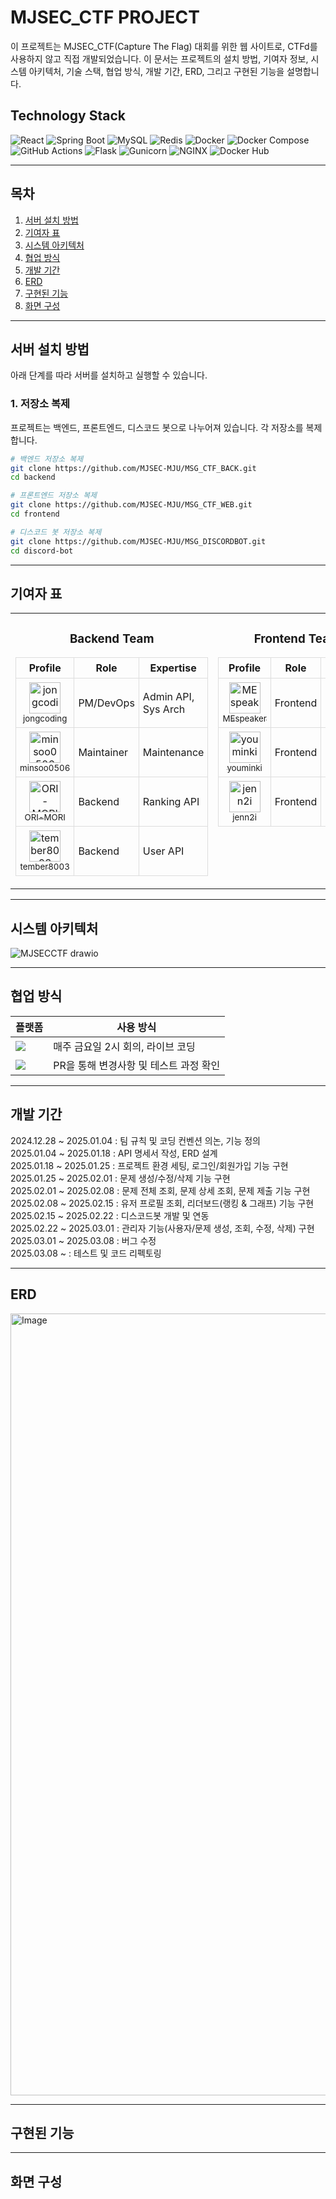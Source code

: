 # MJSEC_CTF PROJECT

이 프로젝트는 MJSEC_CTF(Capture The Flag) 대회를 위한 웹 사이트로, CTFd를 사용하지 않고 직접 개발되었습니다. 
이 문서는 프로젝트의 설치 방법, 기여자 정보, 시스템 아키텍처, 기술 스택, 협업 방식, 개발 기간, ERD, 그리고 구현된 기능을 설명합니다.
## Technology Stack
![React](https://img.shields.io/badge/React-20232A?style=flat-square&logo=react&logoColor=61DAFB)
![Spring Boot](https://img.shields.io/badge/Spring_Boot-6DB33F?style=flat-square&logo=springboot&logoColor=white)
![MySQL](https://img.shields.io/badge/MySQL-4479A1?style=flat-square&logo=mysql&logoColor=white)
![Redis](https://img.shields.io/badge/Redis-DC382D?style=flat-square&logo=redis&logoColor=white)
![Docker](https://img.shields.io/badge/Docker-2496ED?style=flat-square&logo=docker&logoColor=white)
![Docker Compose](https://img.shields.io/badge/Docker_Compose-2496ED?style=flat-square&logo=docker&logoColor=white)
![GitHub Actions](https://img.shields.io/badge/GitHub_Actions-2088FF?style=flat-square&logo=githubactions&logoColor=white)
![Flask](https://img.shields.io/badge/Flask-000000?style=flat-square&logo=flask&logoColor=white)
![Gunicorn](https://img.shields.io/badge/Gunicorn-000000?style=flat-square&logo=gunicorn&logoColor=white)
![NGINX](https://img.shields.io/badge/NGINX-009639?style=flat-square&logo=nginx&logoColor=white)
![Docker Hub](https://img.shields.io/badge/Docker_Hub-2496ED?style=flat-square&logo=docker&logoColor=white)

---

## 목차
1. [서버 설치 방법](#서버-설치-방법)
2. [기여자 표](#기여자-표)
3. [시스템 아키텍처](#시스템-아키텍처)
4. [협업 방식](#협업-방식)
5. [개발 기간](#개발-기간)
6. [ERD](#erd)
7. [구현된 기능](#구현된-기능)
8. [화면 구성](#화면-구성)

---

## 서버 설치 방법

아래 단계를 따라 서버를 설치하고 실행할 수 있습니다.

### 1. 저장소 복제
프로젝트는 백엔드, 프론트엔드, 디스코드 봇으로 나누어져 있습니다. 각 저장소를 복제합니다.

```bash
# 백엔드 저장소 복제
git clone https://github.com/MJSEC-MJU/MSG_CTF_BACK.git
cd backend

# 프론트엔드 저장소 복제
git clone https://github.com/MJSEC-MJU/MSG_CTF_WEB.git
cd frontend

# 디스코드 봇 저장소 복제
git clone https://github.com/MJSEC-MJU/MSG_DISCORDBOT.git
cd discord-bot
```
---
## 기여자 표

<table style="width:100%;">
  <tr>
    <!-- Backend Team -->
    <td style="vertical-align: top; width:33%;">
      <h3 align="center">Backend Team</h3>
      <table align="center" style="border-collapse: collapse;">
        <tr>
          <th style="border: 1px solid #ddd; padding: 6px;">Profile</th>
          <th style="border: 1px solid #ddd; padding: 6px;">Role</th>
          <th style="border: 1px solid #ddd; padding: 6px;">Expertise</th>
        </tr>
        <tr>
          <td style="border: 1px solid #ddd; padding: 6px;" align="center">
            <a href="https://github.com/jongcoding">
              <img src="https://github.com/jongcoding.png" width="50" height="50" alt="jongcoding"><br>
              <sub>jongcoding</sub>
            </a>
          </td>
          <td style="border: 1px solid #ddd; padding: 6px;">PM/DevOps</td>
          <td style="border: 1px solid #ddd; padding: 6px;">Admin API, Sys Arch</td>
        </tr>
        <tr>
          <td style="border: 1px solid #ddd; padding: 6px;" align="center">
            <a href="https://github.com/minsoo0506">
              <img src="https://github.com/minsoo0506.png" width="50" height="50" alt="minsoo0506"><br>
              <sub>minsoo0506</sub>
            </a>
          </td>
          <td style="border: 1px solid #ddd; padding: 6px;">Maintainer</td>
          <td style="border: 1px solid #ddd; padding: 6px;">Maintenance</td>
        </tr>
        <tr>
          <td style="border: 1px solid #ddd; padding: 6px;" align="center">
            <a href="https://github.com/ORI-MORI">
              <img src="https://github.com/ORI-MORI.png" width="50" height="50" alt="ORI-MORI"><br>
              <sub>ORI-MORI</sub>
            </a>
          </td>
          <td style="border: 1px solid #ddd; padding: 6px;">Backend</td>
          <td style="border: 1px solid #ddd; padding: 6px;">Ranking API</td>
        </tr>
        <tr>
          <td style="border: 1px solid #ddd; padding: 6px;" align="center">
            <a href="https://github.com/tember8003">
              <img src="https://github.com/tember8003.png" width="50" height="50" alt="tember8003"><br>
              <sub>tember8003</sub>
            </a>
          </td>
          <td style="border: 1px solid #ddd; padding: 6px;">Backend</td>
          <td style="border: 1px solid #ddd; padding: 6px;">User API</td>
        </tr>
      </table>
    </td>

    
  <td style="vertical-align: top; width:33%;">
      <h3 align="center">Frontend Team</h3>
      <table align="center" style="border-collapse: collapse;">
        <tr>
          <th style="border: 1px solid #ddd; padding: 6px;">Profile</th>
          <th style="border: 1px solid #ddd; padding: 6px;">Role</th>
          <th style="border: 1px solid #ddd; padding: 6px;">Expertise</th>
        </tr>
        <tr>
          <td style="border: 1px solid #ddd; padding: 6px;" align="center">
            <a href="https://github.com/MEspeaker">
              <img src="https://github.com/MEspeaker.png" width="50" height="50" alt="MEspeaker"><br>
              <sub>MEspeaker</sub>
            </a>
          </td>
          <td style="border: 1px solid #ddd; padding: 6px;">Frontend</td>
          <td style="border: 1px solid #ddd; padding: 6px;">Design &amp; UI/UX</td>
        </tr>
        <tr>
          <td style="border: 1px solid #ddd; padding: 6px;" align="center">
            <a href="https://github.com/youminki">
              <img src="https://github.com/youminki.png" width="50" height="50" alt="youminki"><br>
              <sub>youminki</sub>
            </a>
          </td>
          <td style="border: 1px solid #ddd; padding: 6px;">Frontend</td>
          <td style="border: 1px solid #ddd; padding: 6px;">UI/UX</td>
        </tr>
        <tr>
          <td style="border: 1px solid #ddd; padding: 6px;" align="center">
            <a href="https://github.com/jenn2i">
              <img src="https://github.com/jenn2i.png" width="50" height="50" alt="jenn2i"><br>
              <sub>jenn2i</sub>
            </a>
          </td>
          <td style="border: 1px solid #ddd; padding: 6px;">Frontend</td>
          <td style="border: 1px solid #ddd; padding: 6px;">User API</td>
        </tr>
      </table>
    </td>

 
   <td style="vertical-align: top; width:33%;">
      <h3 align="center">Discord Bot Team</h3>
      <table align="center" style="border-collapse: collapse;">
        <tr>
          <th style="border: 1px solid #ddd; padding: 6px;">Profile</th>
          <th style="border: 1px solid #ddd; padding: 6px;">Bot</th>
        </tr>
        <tr>
          <td style="border: 1px solid #ddd; padding: 6px;" align="center">
            <a href="https://github.com/jongcoding">
              <img src="https://github.com/jongcoding.png" width="50" height="50" alt="jongcoding"><br>
              <sub>jongcoding</sub>
            </a>
          </td>
          <td style="border: 1px solid #ddd; padding: 6px;">FIRST_bot</td>
        </tr>
        <tr>
          <td style="border: 1px solid #ddd; padding: 6px;" align="center">
            <a href="https://github.com/jiyoon77">
              <img src="https://github.com/jiyoon77.png" width="50" height="50" alt="jiyoon77"><br>
              <sub>jiyoon77</sub>
            </a>
          </td>
          <td style="border: 1px solid #ddd; padding: 6px;">DJ_BOT</td>
        </tr>
        <tr>
          <td style="border: 1px solid #ddd; padding: 6px;" align="center">
            <a href="https://github.com/tember8003">
              <img src="https://github.com/tember8003.png" width="50" height="50" alt="tember8003"><br>
              <sub>tember8003</sub>
            </a>
          </td>
          <td style="border: 1px solid #ddd; padding: 6px;">TICKET_bot</td>
        </tr>
        <tr>
          <td style="border: 1px solid #ddd; padding: 6px;" align="center">
            <a href="https://github.com/walnutpy">
              <img src="https://github.com/walnutpy.png" width="50" height="50" alt="walnutpy"><br>
              <sub>walnutpy</sub>
            </a>
          </td>
          <td style="border: 1px solid #ddd; padding: 6px;">ROLE_bot</td>
        </tr>
      </table>
    </td>
  </tr>
</table>


---

## 시스템 아키텍처
![MJSECCTF drawio](https://github.com/user-attachments/assets/1257fdac-4325-4c3a-a94f-27f323842ab4)

---

## 협업 방식

| 플랫폼 | 사용 방식 |
|--------|------------------------------------------------|
| <img src="https://img.shields.io/badge/discord-5865F2?style=for-the-badge&logo=discord&logoColor=white"> | 매주 금요일 2시 회의, 라이브 코딩 |
| <img src="https://img.shields.io/badge/github-181717?style=for-the-badge&logo=Github&logoColor=white"> | PR을 통해 변경사항 및 테스트 과정 확인 |



---

## 개발 기간
2024.12.28 ~ 2025.01.04 : 팀 규칙 및 코딩 컨벤션 의논, 기능 정의</br>
2025.01.04 ~ 2025.01.18 : API 명세서 작성, ERD 설계</br>
2025.01.18 ~ 2025.01.25 : 프로젝트 환경 세팅, 로그인/회원가입 기능 구현</br>
2025.01.25 ~ 2025.02.01 : 문제 생성/수정/삭제 기능 구현</br>
2025.02.01 ~ 2025.02.08 : 문제 전체 조회, 문제 상세 조회, 문제 제출 기능 구현</br>
2025.02.08 ~ 2025.02.15 : 유저 프로필 조회, 리더보드(랭킹 & 그래프) 기능 구현</br>
2025.02.15 ~ 2025.02.22 : 디스코드봇 개발 및 연동</br>
2025.02.22 ~ 2025.03.01 : 관리자 기능(사용자/문제 생성, 조회, 수정, 삭제) 구현</br>
2025.03.01 ~ 2025.03.08 : 버그 수정</br>
2025.03.08 ~            : 테스트 및 코드 리펙토링

---

## ERD
<img width="1251" alt="Image" src="https://github.com/user-attachments/assets/5d644a6d-3d45-4fb8-8a08-78fb70319fa0" />

---

## 구현된 기능

---

## 화면 구성

